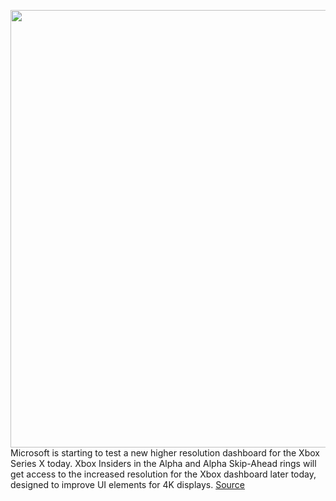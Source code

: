 <img src='https://cdn.vox-cdn.com/thumbor/tx6gwDYfatGoRrGI15jnb8P-svg=/0x0:2640x1749/1200x800/filters:focal(1109x664:1531x1086)/cdn.vox-cdn.com/uploads/chorus_image/image/69732495/twarren_xboxseriesxhandson.0.jpg' width='700px' /><br/>
Microsoft is starting to test a new higher resolution dashboard for the Xbox Series X today. Xbox Insiders in the Alpha and Alpha Skip-Ahead rings will get access to the increased resolution for the Xbox dashboard later today, designed to improve UI elements for 4K displays.
<a href='https://www.theverge.com/2021/8/16/22627478/microsoft-xbox-series-x-4k-dashboard-update-features'> Source <a/>